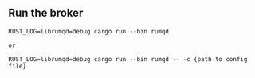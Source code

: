 Run the broker
---------

```
RUST_LOG=librumqd=debug cargo run --bin rumqd

or

RUST_LOG=librumqd=debug cargo run --bin rumqd -- -c {path to config file}
```
